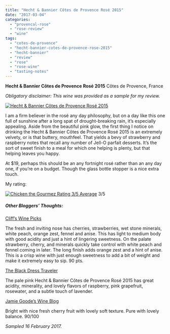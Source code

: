 ```yaml
---
title: "Hecht & Bannier Côtes de Provence Rosé 2015"
date: "2017-03-04"
categories:
  - "provencal-rose"
  - "rose-review"
  - "wine"
tags:
  - "cotes-de-provence"
  - "hecht-bannier-cotes-de-provence-rose-2015"
  - "hecht-bannier"
  - "review"
  - "rose"
  - "rose-wine"
  - "tasting-notes"
---
```


**Hecht & Bannier Côtes de Provence Rosé 2015** Côtes de Provence, France

_Obligatory disclaimer: This wine was provided as a sample for my review._

[![Hecht & Bannier Côtes de Provence Rosé 2015](http://s3.amazonaws.com/thegourmez-wpmedia/2017/02/Hecht-Bannier-01-334x500.jpg)](http://s3.amazonaws.com/thegourmez-wpmedia/2017/02/Hecht-Bannier-01.jpg)

I am a firm believer in the rosé any day philosophy, but on a day like this one full of sunshine after a long spat of drought-breaking rain, it’s especially appealing. Aside from the beautiful pink glow, the first thing I notice on drinking the Hecht & Bannier Côtes de Provence Rosé 2015 is an extremely velvety, or is that buttery, mouthfeel. That yields a bevy of strawberry and raspberry notes that recall any number of Jell-O parfait desserts. It’s the sort of sweet finish to a meal for which one helping is plenty, but that helping leaves you happy.

At $19, perhaps this should be an any fortnight rosé rather than an any day one, if you’re on a budget. Though the glass bottle stopper is a nice extra touch.

My rating:




<div class="caption">

[![Chicken the Gourmez Rating 3/5 Average](http://s3.amazonaws.com/thegourmez-wpmedia/2009/02/rating_chicken11.gif)](http://s3.amazonaws.com/thegourmez-wpmedia/2009/02/rating_chicken11.gif) 3/5</div>


##### **Other Bloggers’ Thoughts:**

[Cliff’s Wine Picks](https://cliffswinepicks.com/2017/01/20/cliffs-wine-picks-seriously-pink-rose-wines-of-provence/)

The fresh and inviting nose has cherries, strawberries, wet stone minerals, white peach, orange zest, fennel and anise. This has light to medium body with good acidity and just a hint of lingering sweetness. On the palate strawberry, cherry, and minerals quickly take control with white peach and fennel coming in later. The long finish adds orange zest and a hint of anise. This is a crisp wine with just enough sweetness to add a bit of weight and make it extremely easy to sip. 90 pts.

[The Black Dress Traveler](http://www.blackdresstraveler.com/2016/05/rose-wine-perfect-summer-sip.html)

The pale pink Hecht & Bannier Côtes de Provence Rosé 2015 has great acidity, minerality, and lovely flavors of raspberry, pink grapefruit, rosewater, and a subtle touch of lavender.

[Jamie Goode’s Wine Blog](http://www.wineanorak.com/wineblog/provence/provence-rose-24-leading-examples-tasted)

Bright with nice fresh cherry fruit with lovely soft texture. Pure with lovely balance. 90/100

_Sampled 16 February 2017._
